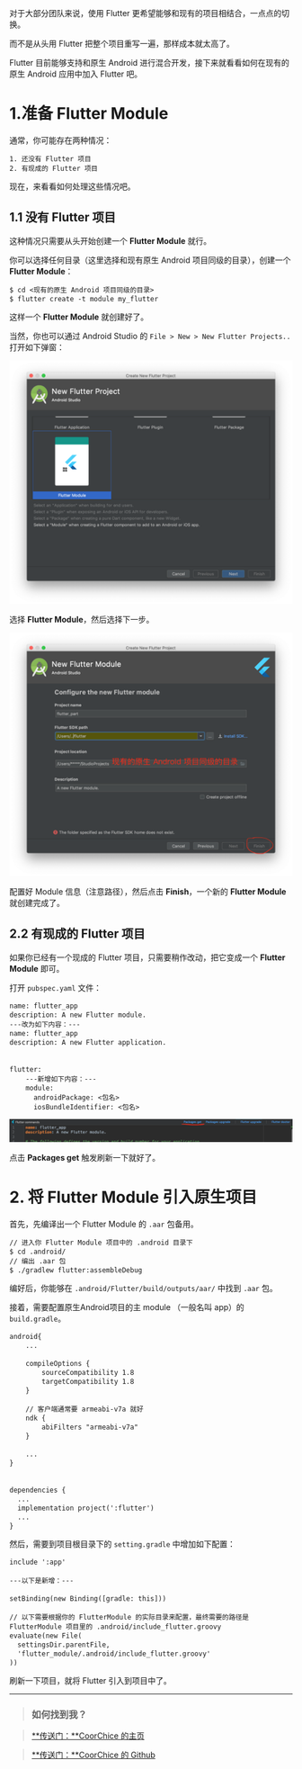 对于大部分团队来说，使用 Flutter 更希望能够和现有的项目相结合，一点点的切换。  

而不是从头用 Flutter 把整个项目重写一遍，那样成本就太高了。  

Flutter 目前能够支持和原生 Android 进行混合开发，接下来就看看如何在现有的原生 Android 应用中加入 Flutter 吧。  

# 1.准备 Flutter Module

通常，你可能存在两种情况：  

    1. 还没有 Flutter 项目
    2. 有现成的 Flutter 项目
    
现在，来看看如何处理这些情况吧。  

## 1.1 没有 Flutter 项目

这种情况只需要从头开始创建一个 **Flutter Module** 就行。  

你可以选择任何目录（这里选择和现有原生 Android 项目同级的目录），创建一个 **Flutter Module**：  

```
$ cd <现有的原生 Android 项目同级的目录>
$ flutter create -t module my_flutter
```

这样一个 **Flutter Module** 就创建好了。  

当然，你也可以通过 Android Studio 的 `File > New > New Flutter Projects..` 打开如下弹窗：  

![](https://raw.githubusercontent.com/chenBingX/img/master/Flutter/newfluttermoddule.png)

选择 **Flutter Module**，然后选择下一步。  

![](https://raw.githubusercontent.com/chenBingX/img/master/Flutter/newfluttermoddule2.png)

配置好 Module 信息（注意路径），然后点击 **Finish**，一个新的 **Flutter Module** 就创建完成了。

## 2.2 有现成的 Flutter 项目

如果你已经有一个现成的 Flutter 项目，只需要稍作改动，把它变成一个 **Flutter Module** 即可。  

打开 `pubspec.yaml` 文件：  

```
name: flutter_app
description: A new Flutter module.
---改为如下内容：---
name: flutter_app
description: A new Flutter application.


flutter:
    ---新增如下内容：---
    module:
      androidPackage: <包名>
      iosBundleIdentifier: <包名>
```

![](https://raw.githubusercontent.com/chenBingX/img/master/Flutter/getpackage.png)  

点击 **Packages get** 触发刷新一下就好了。  

# 2. 将 Flutter Module 引入原生项目

首先，先编译出一个 Flutter Module 的 `.aar` 包备用。   

```
// 进入你 Flutter Module 项目中的 .android 目录下
$ cd .android/
// 编出 .aar 包
$ ./gradlew flutter:assembleDebug
```

编好后，你能够在 `.android/Flutter/build/outputs/aar/` 中找到 `.aar` 包。  

接着，需要配置原生Android项目的主 module （一般名叫 app）的 `build.gradle`。 

```
android{
    ... 
     
    compileOptions {
        sourceCompatibility 1.8
        targetCompatibility 1.8
    }
    
    // 客户端通常要 armeabi-v7a 就好
    ndk {
        abiFilters "armeabi-v7a"
    }

    ...
}


dependencies {
  ...
  implementation project(':flutter')
  ...
}

```

然后，需要到项目根目录下的 `setting.gradle` 中增加如下配置：  

```
include ':app'  
     
---以下是新增：---  
                            
setBinding(new Binding([gradle: this])) 

// 以下需要根据你的 FlutterModule 的实际目录来配置，最终需要的路径是 FlutterModule 项目里的 .android/include_flutter.groovy                            
evaluate(new File(                                                      
  settingsDir.parentFile,                                               
  'flutter_module/.android/include_flutter.groovy'                          
))    
```

刷新一下项目，就将 Flutter 引入到项目中了。


---

> ### 如何找到我？

> [**传送门：**CoorChice 的主页](https://juejin.im/user/57fc43b67db2a200595ffd94)

> [**传送门：**CoorChice 的 Github](https://github.com/chenBingX)